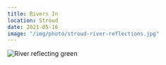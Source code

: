 ```yaml
---
title: Rivers In
location: Stroud
date: 2021-05-16
image: "/img/photo/stroud-river-reflections.jpg"
---
```


![River reflecting green](/img/photo/stroud-river-reflections.jpg)
